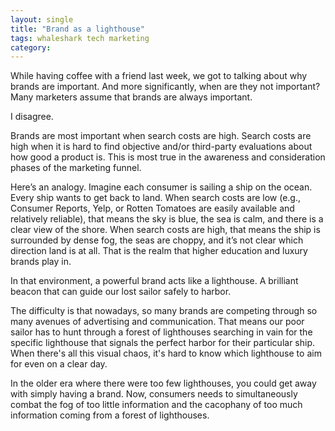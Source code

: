 ```yaml
---
layout: single
title: "Brand as a lighthouse"
tags: whaleshark tech marketing
category:
---
```

While having coffee with a friend last week, we got to talking about why brands are important. And more significantly, when are they not important? Many marketers assume that brands are always important.

I disagree.

Brands are most important when search costs are high. Search costs are high when it is hard to find objective and/or third-party evaluations about how good a product is. This is most true in the awareness and consideration phases of the marketing funnel.

Here’s an analogy. Imagine each consumer is sailing a ship on the ocean. Every ship wants to get back to land. When search costs are low (e.g., Consumer Reports, Yelp, or Rotten Tomatoes are easily available and relatively reliable), that means the sky is blue, the sea is calm, and there is a clear view of the shore. When search costs are high, that means the ship is surrounded by dense fog, the seas are choppy, and it’s not clear which direction land is at all. That is the realm that higher education and luxury brands play in. 

In that environment, a powerful brand acts like a lighthouse. A brilliant beacon that can guide our lost sailor safely to harbor.

The difficulty is that nowadays, so many brands are competing through so many avenues of advertising and communication. That means our poor sailor has to hunt through a forest of lighthouses searching in vain for the specific lighthouse that signals the perfect harbor for their particular ship. When there's all this visual chaos, it's hard to know which lighthouse to aim for even on a clear day.

In the older era where there were too few lighthouses, you could get away with simply having a brand. Now, consumers needs to simultaneously combat the fog of too little information and the cacophany of too much information coming from a forest of lighthouses.